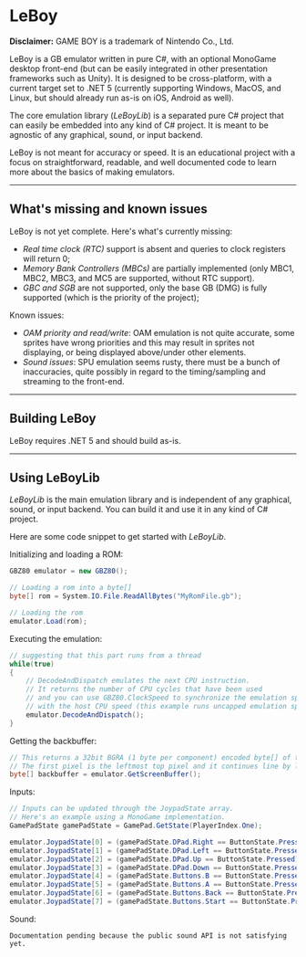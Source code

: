 LeBoy
===================
**Disclaimer:** GAME BOY is a trademark of Nintendo Co., Ltd.

LeBoy is a GB emulator written in pure C#, with an optional MonoGame desktop front-end (but can be easily integrated in other presentation frameworks such as Unity). It is designed to be cross-platform, with a current target set to .NET 5 (currently supporting Windows, MacOS, and Linux, but should already run as-is on iOS, Android as well).

The core emulation library (*LeBoyLib*) is a separated pure C# project that can easily be embedded into any kind of C# project. It is meant to be agnostic of any graphical, sound, or input backend.

LeBoy is not meant for accuracy or speed. It is an educational project with a focus on straightforward, readable, and well documented code to learn more about the basics of making emulators.

----------

What's missing and known issues
-------------

LeBoy is not yet complete. Here's what's currently missing:

- *Real time clock (RTC)* support is absent and queries to clock registers will return 0;
- *Memory Bank Controllers (MBCs)* are partially implemented (only MBC1, MBC2, MBC3, and MC5 are supported, without RTC support).
- *GBC and SGB* are not supported, only the base GB (DMG) is fully supported (which is the priority of the project);

Known issues:

- *OAM priority and read/write*: OAM emulation is not quite accurate, some sprites have wrong priorities and this may result in sprites not displaying, or being displayed above/under other elements.
- *Sound issues*: SPU emulation seems rusty, there must be a bunch of inaccuracies, quite possibly in regard to the timing/sampling and streaming to the front-end.

----------

Building LeBoy
-------------

LeBoy requires .NET 5 and should build as-is.

----------

Using LeBoyLib
-------------

*LeBoyLib* is the main emulation library and is independent of any graphical, sound, or input backend. You can build it and use it in any kind of C# project.

Here are some code snippet to get started with *LeBoyLib*.

Initializing and loading a ROM:

```csharp
GBZ80 emulator = new GBZ80();

// Loading a rom into a byte[]
byte[] rom = System.IO.File.ReadAllBytes("MyRomFile.gb");

// Loading the rom
emulator.Load(rom);
```

Executing the emulation:

```csharp
// suggesting that this part runs from a thread
while(true)
{
    // DecodeAndDispatch emulates the next CPU instruction.
    // It returns the number of CPU cycles that have been used
    // and you can use GBZ80.ClockSpeed to synchronize the emulation speed
    // with the host CPU speed (this example runs uncapped emulation speed).
    emulator.DecodeAndDispatch();
}
```

Getting the backbuffer:

```csharp
// This returns a 32bit BGRA (1 byte per component) encoded byte[] of the full 160x144 GB display.
// The first pixel is the leftmost top pixel and it continues line by line.
byte[] backbuffer = emulator.GetScreenBuffer();
```

Inputs:

```csharp
// Inputs can be updated through the JoypadState array.
// Here's an example using a MonoGame implementation.
GamePadState gamePadState = GamePad.GetState(PlayerIndex.One);

emulator.JoypadState[0] = (gamePadState.DPad.Right == ButtonState.Pressed); // right
emulator.JoypadState[1] = (gamePadState.DPad.Left == ButtonState.Pressed); // left
emulator.JoypadState[2] = (gamePadState.DPad.Up == ButtonState.Pressed); // up
emulator.JoypadState[3] = (gamePadState.DPad.Down == ButtonState.Pressed); // down
emulator.JoypadState[4] = (gamePadState.Buttons.B == ButtonState.Pressed); // B
emulator.JoypadState[5] = (gamePadState.Buttons.A == ButtonState.Pressed); // A
emulator.JoypadState[6] = (gamePadState.Buttons.Back == ButtonState.Pressed); // select
emulator.JoypadState[7] = (gamePadState.Buttons.Start == ButtonState.Pressed); // start
```

Sound:

```
Documentation pending because the public sound API is not satisfying yet.
```